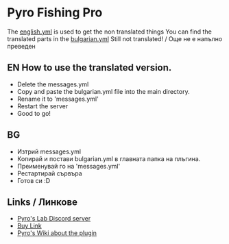 # Pyro Fishing Pro
The [english.yml](english.yml) is used to get the non translated things
You can find the translated parts in the [bulgarian.yml](bulgarian.yml)
Still not translated! / Още не е напълно преведен
## EN How to use the translated version.
- Delete the messages.yml
- Copy and paste the bulgarian.yml file into the main directory.
- Rename it to 'messages.yml'
- Restart the server
- Good to go!
## BG
- Изтрий messages.yml
- Копирай и постави bulgarian.yml в главната папка на плъгина.
- Преименувай го на 'messages.yml'
- Рестартирай сървъра
- Готов си :D
## Links / Линкове
- [Pyro's Lab Discord server](https://discord.gg/pyro-s-lab-492655781087543297)
- [Buy Link](https://www.spigotmc.org/resources/pyrofishingpro-1-14-x-1-20-x-1-fishing-plugin-new-tournament-rework.60729/)
- [Pyro's Wiki about the plugin](https://pyrotempus.gitbook.io/pyro-plugins/pyrofishingpro/splash-page)